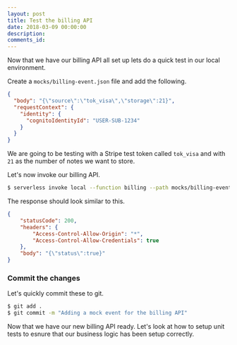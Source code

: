 ```yaml
---
layout: post
title: Test the billing API
date: 2018-03-09 00:00:00
description:
comments_id:
---
```


Now that we have our billing API all set up lets do a quick test in our local environment.

Create a `mocks/billing-event.json` file and add the following.

``` json
{
  "body": "{\"source\":\"tok_visa\",\"storage\":21}",
  "requestContext": {
    "identity": {
      "cognitoIdentityId": "USER-SUB-1234"
    }
  }
}
```

We are going to be testing with a Stripe test token called `tok_visa` and with `21` as the number of notes we want to store.

Let's now invoke our billing API.

``` bash
$ serverless invoke local --function billing --path mocks/billing-event.json
```

The response should look similar to this.

``` json
{
    "statusCode": 200,
    "headers": {
        "Access-Control-Allow-Origin": "*",
        "Access-Control-Allow-Credentials": true
    },
    "body": "{\"status\":true}"
}
```

### Commit the changes

Let's quickly commit these to git.

``` bash
$ git add .
$ git commit -m "Adding a mock event for the billing API"
```

Now that we have our new billing API ready. Let's look at how to setup unit tests to esnure that our business logic has been setup correctly.
